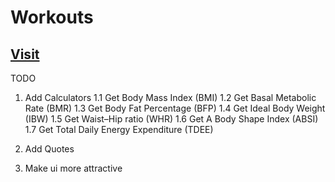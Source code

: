 # Workouts

## [Visit](https://prmane03.github.io/Workouts/)

TODO

1. Add Calculators
  1.1 Get Body Mass Index (BMI)
  1.2 Get Basal Metabolic Rate (BMR)
  1.3 Get Body Fat Percentage (BFP)
  1.4 Get Ideal Body Weight (IBW)
  1.5 Get Waist–Hip ratio (WHR)
  1.6 Get A Body Shape Index (ABSI)
  1.7 Get Total Daily Energy Expenditure (TDEE)

2. Add Quotes 
4. Make ui more attractive
